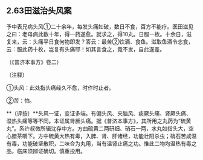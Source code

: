 ## 2.63田滋治头风案

予中表兄病头风①二十余年，每发头痛如破，数日不食，百方不能疗。医田滋见之曰：老母病此数十年，得一药遂愈。就求之，得10丸。日服一枚。十余日，滋复来，云：头痛平日食何物即发？答云：最苦②饮酒、食鱼。滋取鱼酒令恣食，云：服此药十枚，岂复有头痛耶！如其言食之，竟不发，自此遂差。

（《普济本事方》卷二）

〔注释〕

①头风：此处指头痛经久不愈，时作时止者。

②苦：怕。

**〔评按〕**头风一证，变证多端。有偏头风、夹脑风、痰厥头痛、肾厥头痛、湿热头痛等等不同。本证属肾厥头痛。据《普济本事方》，其所用之丸药为“硫黄丸”。系许叔微所辑沈存中方。方曲硫黄二两研细、硝石一两，水丸如指头大，空心腊茶嚼下。方中硫黄大热有毒，入脾、肾、肝诸经，功能壮阳杀虫；硝石苦咸温有毒，功能破坚散积，二味合为丸用，当有温肾止痛之功。惟此二物均温热有毒之品，临床须辨证确切。慎重投用。
